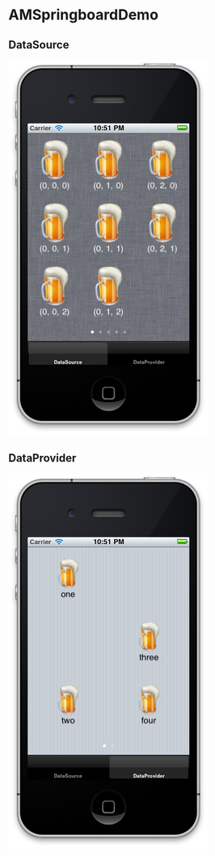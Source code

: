 # AMSpringboardDemo

## DataSource

<img src="https://github.com/amrox/AMSpringboardDemo/raw/develop/Docs/datasource-screenshot.png"/>

## DataProvider

<img src="https://github.com/amrox/AMSpringboardDemo/raw/develop/Docs/dataprovider-screenshot.png"/>

